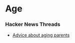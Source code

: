 # Age

### Hacker News Threads

* [Advice about aging parents](https://news.ycombinator.com/item?id=29429558)

